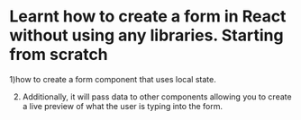 # Learnt how to create a form in React without using any libraries. Starting from scratch

1)how to create a form component that uses local state.

2) Additionally, it will pass data to other components allowing you to create a live preview of what the user is typing into the form. 
